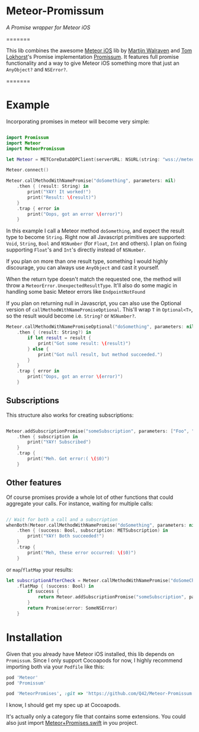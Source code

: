 # Meteor-Promissum
_A Promise wrapper for Meteor iOS_

=======

This lib combines the awesome [Meteor iOS](https://github.com/martijnwalraven/meteor-ios) lib by [Martijn Walraven](https://github.com/martijnwalraven) and [Tom Lokhorst](https://github.com/tomlokhorst)'s Promise implementation [Promissum](https://github.com/tomlokhorst/Promissum). It features full promise functionality and a way to give Meteor iOS something more that just an `AnyObject?` and `NSError?`.

=======

# Example

Incorporating promises in meteor will become very simple:

```swift

import Promissum
import Meteor
import MeteorPromissum

let Meteor = METCoreDataDDPClient(serverURL: NSURL(string: "wss://meteor-ios-todos.meteor.com/websocket"))

Meteor.connect()

Meteor.callMethodWithNamePromise("doSomething", parameters: nil)
	.then { (result: String) in
		print("YAY! It worked!")
		print("Result: \(result)")
	}
	.trap { error in
		print("Oops, got an error \(error)")
	}

```

In this example I call a Meteor method `doSomething`, and expect the result type to become `String`. Right now all Javascript primitives are supported: `Void`, `String`, `Bool` and `NSNumber` (for `Float`, `Int` and others). I plan on fixing supporting `Float`'s and `Int`'s directly instead of `NSNumber`.

If you plan on more than one result type, something I would highly discourage, you can always use `AnyObject` and cast it yourself.

When the return type doesn't match the requested one, the method will throw a `MeteorError.UnexpectedResultType`. It'll also do some magic in handling some basic Meteor errors like `EndpointNotFound`

If you plan on returning null in Javascript, you can also use the Optional version of `callMethodWithNamePromiseOptional`. This'll wrap `T` in `Optional<T>`, so the result would become i.e. `String?` or `NSNumber?`.

```swift
Meteor.callMethodWithNamePromiseOptional("doSomething", parameters: nil)
	.then { (result: String?) in
		if let result = result {
			print("Got some result: \(result)")
		} else {
			print("Got null result, but method succeeded.")
		}
	}
	.trap { error in
		print("Oops, got an error \(error)")
	}

```

## Subscriptions

This structure also works for creating subscriptions:

```swift

Meteor.addSubscriptionPromise("someSubscription", parameters: ["Foo", "Bar"])
	.then { subscription in
		print("YAY! Subscribed")
	}
	.trap {
		print("Meh. Got error:( \($0)")
	}

```

## Other features

Of course promises provide a whole lot of other functions that could aggregate your calls. For instance, waiting for multiple calls:

```swift

// Wait for both a call and a subscription
whenBoth(Meteor.callMethodWithNamePromise("doSomething", parameters: nil), Meteor.addSubscriptionPromise("someSubscription", parameters: ["Foo", "Bar"]))
	.then { (success: Bool, subscription: METSubscription) in
		print("YAY! Both succeeded!")
	}
	.trap {
		print("Meh, these error occurred: \($0)")
	}

```

or `map`/`flatMap` your results:

```swift
let subscriptionAfterCheck = Meteor.callMethodWithNamePromise("doSomeChecking", parameters: nil)
	.flatMap { (success: Bool) in
		if success {
			return Meteor.addSubscriptionPromise("someSubscription", parameters: ["Foo", "Bar"])
		}
		return Promise(error: SomeNSError)
	}
```

# Installation

Given that you already have Meteor iOS installed, this lib depends on `Promissum`. Since I only support Cocoapods for now, I highly recommend importing both via your `Podfile` like this:


```ruby
pod 'Meteor'
pod 'Promissum'

pod 'MeteorPromises', :git => 'https://github.com/Q42/Meteor-Promissum.git', :tag => '0.0.4'
```

I know, I should get my spec up at Cocoapods.

It's actually only a category file that contains some extensions. You could also just import [Meteor+Promises.swift](https://github.com/Q42/Meteor-Promissum/blob/master/Meteor%2BPromissum/Meteor%2BPromises.swift) in you project.
